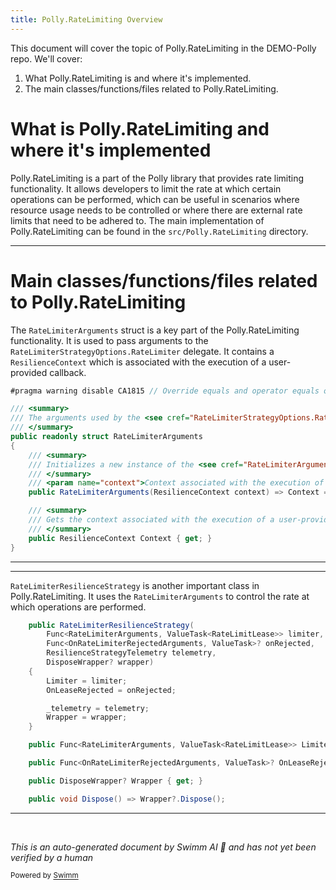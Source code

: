 ```yaml
---
title: Polly.RateLimiting Overview
---
```

This document will cover the topic of Polly.RateLimiting in the DEMO-Polly repo. We'll cover:

1. What Polly.RateLimiting is and where it's implemented.
2. The main classes/functions/files related to Polly.RateLimiting.

# What is Polly.RateLimiting and where it's implemented

Polly.RateLimiting is a part of the Polly library that provides rate limiting functionality. It allows developers to limit the rate at which certain operations can be performed, which can be useful in scenarios where resource usage needs to be controlled or where there are external rate limits that need to be adhered to. The main implementation of Polly.RateLimiting can be found in the `src/Polly.RateLimiting` directory.

<SwmSnippet path="/src/Polly.RateLimiting/RateLimiterArguments.cs" line="3">

---

# Main classes/functions/files related to Polly.RateLimiting

The `RateLimiterArguments` struct is a key part of the Polly.RateLimiting functionality. It is used to pass arguments to the `RateLimiterStrategyOptions.RateLimiter` delegate. It contains a `ResilienceContext` which is associated with the execution of a user-provided callback.

```c#
#pragma warning disable CA1815 // Override equals and operator equals on value types

/// <summary>
/// The arguments used by the <see cref="RateLimiterStrategyOptions.RateLimiter"/> delegate.
/// </summary>
public readonly struct RateLimiterArguments
{
    /// <summary>
    /// Initializes a new instance of the <see cref="RateLimiterArguments"/> struct.
    /// </summary>
    /// <param name="context">Context associated with the execution of a user-provided callback.</param>
    public RateLimiterArguments(ResilienceContext context) => Context = context;

    /// <summary>
    /// Gets the context associated with the execution of a user-provided callback.
    /// </summary>
    public ResilienceContext Context { get; }
}
```

---

</SwmSnippet>

<SwmSnippet path="/src/Polly.RateLimiting/RateLimiterResilienceStrategy.cs" line="10">

---

`RateLimiterResilienceStrategy` is another important class in Polly.RateLimiting. It uses the `RateLimiterArguments` to control the rate at which operations are performed.

```c#
    public RateLimiterResilienceStrategy(
        Func<RateLimiterArguments, ValueTask<RateLimitLease>> limiter,
        Func<OnRateLimiterRejectedArguments, ValueTask>? onRejected,
        ResilienceStrategyTelemetry telemetry,
        DisposeWrapper? wrapper)
    {
        Limiter = limiter;
        OnLeaseRejected = onRejected;

        _telemetry = telemetry;
        Wrapper = wrapper;
    }

    public Func<RateLimiterArguments, ValueTask<RateLimitLease>> Limiter { get; }

    public Func<OnRateLimiterRejectedArguments, ValueTask>? OnLeaseRejected { get; }

    public DisposeWrapper? Wrapper { get; }

    public void Dispose() => Wrapper?.Dispose();

```

---

</SwmSnippet>

&nbsp;

*This is an auto-generated document by Swimm AI 🌊 and has not yet been verified by a human*

<SwmMeta version="3.0.0" repo-id="Z2l0aHViJTNBJTNBREVNTy1Qb2xseSUzQSUzQXN3aW1taW8=" repo-name="DEMO-Polly"><sup>Powered by [Swimm](/)</sup></SwmMeta>
